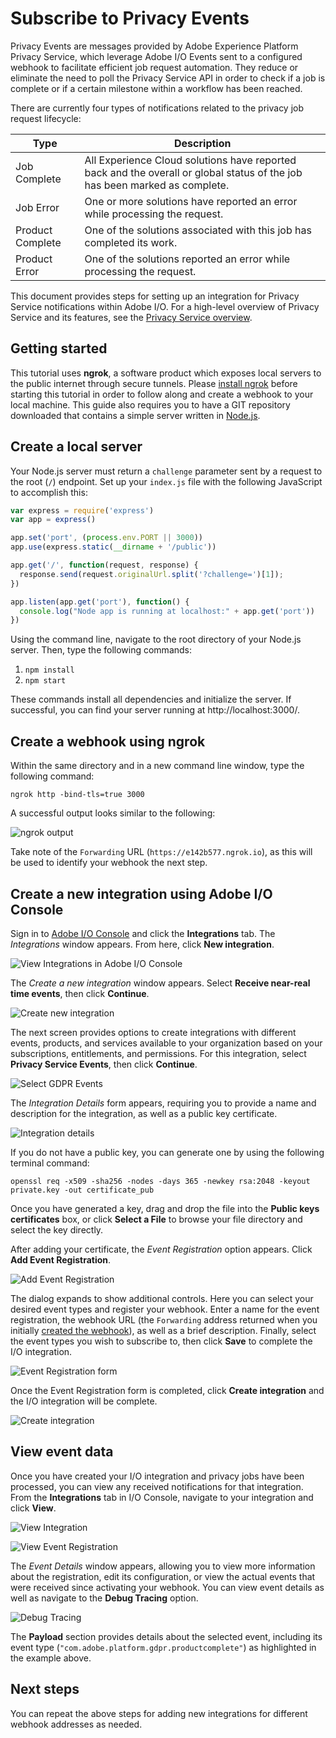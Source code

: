 # Subscribe to Privacy Events

Privacy Events are messages provided by Adobe Experience Platform Privacy Service, which leverage Adobe I/O Events sent to a configured webhook to facilitate efficient job request automation. They reduce or eliminate the need to poll the Privacy Service API in order to check if a job is complete or if a certain milestone within a workflow has been reached.

There are currently four types of notifications related to the privacy job request lifecycle:

Type | Description
--- | ---
Job Complete | All Experience Cloud solutions have reported back and the overall or global status of the job has been marked as complete.
Job Error | One or more solutions have reported an error while processing the request.
Product Complete | One of the solutions associated with this job has completed its work.
Product Error | One of the solutions reported an error while processing the request.

This document provides steps for setting up an integration for Privacy Service notifications within Adobe I/O. For a high-level overview of Privacy Service and its features, see the [Privacy Service overview](../technical_overview/privacy_service_overview/privacy_service_overview.md).

## Getting started

This tutorial uses **ngrok**, a software product which exposes local servers to the public internet through secure tunnels. Please [install ngrok](https://ngrok.com/download) before starting this tutorial in order to follow along and create a webhook to your local machine. This guide also requires you to have a GIT repository downloaded that contains a simple server written in [Node.js](https://nodejs.org/).

## Create a local server

Your Node.js server must return a `challenge` parameter sent by a request to the root (`/`) endpoint. Set up your `index.js` file with the following JavaScript to accomplish this:

```js
var express = require('express')
var app = express()

app.set('port', (process.env.PORT || 3000))
app.use(express.static(__dirname + '/public'))

app.get('/', function(request, response) {
  response.send(request.originalUrl.split('?challenge=')[1]);
})

app.listen(app.get('port'), function() {
  console.log("Node app is running at localhost:" + app.get('port'))
})

```

Using the command line, navigate to the root directory of your Node.js server. Then, type the following commands:

1. `npm install`
1. `npm start`

These commands install all dependencies and initialize the server. If successful, you can find your server running at http://localhost:3000/.

## Create a webhook using ngrok

Within the same directory and in a new command line window, type the following command:

```shell
ngrok http -bind-tls=true 3000
```

A successful output looks similar to the following:

![ngrok output](images/ngrok-output.png)

Take note of the `Forwarding` URL (`https://e142b577.ngrok.io`), as this will be used to identify your webhook the next step.

## Create a new integration using Adobe I/O Console

Sign in to [Adobe I/O Console](https://console.adobe.io) and click the **Integrations** tab. The _Integrations_ window appears. From here, click **New integration**.

![View Integrations in Adobe I/O Console](images/view-integrations.png)

The *Create a new integration* window appears. Select **Receive near-real time events**, then click **Continue**.

![Create new integration](images/create-new-integration.png)

The next screen provides options to create integrations with different events, products, and services available to your organization based on your subscriptions, entitlements, and permissions. For this integration, select **Privacy Service Events**, then click **Continue**.

![Select GDPR Events](images/privacy-events-integration.png)

The *Integration Details* form appears, requiring you to provide a name and description for the integration, as well as a public key certificate.

![Integration details](images/integration-details.png)

If you do not have a public key, you can generate one by using the following terminal command:

```shell
openssl req -x509 -sha256 -nodes -days 365 -newkey rsa:2048 -keyout private.key -out certificate_pub
```

Once you have generated a key, drag and drop the file into the **Public keys certificates** box, or click **Select a File** to browse your file directory and select the key directly.

After adding your certificate, the *Event Registration* option appears. Click **Add Event Registration**.

![Add Event Registration](images/add-event-registration.png)

The dialog expands to show additional controls. Here you can select your desired event types and register your webhook. Enter a name for the event registration, the webhook URL (the `Forwarding` address returned when you initially [created the webhook](#create-a-webhook-using-ngrok)), as well as a brief description. Finally, select the event types you wish to subscribe to, then click **Save** to complete the I/O integration.

![Event Registration form](images/event-registration-form.png)

Once the Event Registration form is completed, click **Create integration** and the I/O integration will be complete.

![Create integration](images/create-integration.png)

## View event data

Once you have created your I/O integration and privacy jobs have been processed, you can view any received notifications for that integration. From the **Integrations** tab in I/O Console, navigate to your integration and click **View**.

![View Integration](images/view-integration-button.png)

![View Event Registration](images/view-event-registration.png)

The *Event Details* window appears, allowing you to view more information about the registration, edit its configuration, or view the actual events that were received since activating your webhook. You can view event details as well as navigate to the **Debug Tracing** option.

![Debug Tracing](images/debug-tracing.png)

The **Payload** section provides details about the selected event, including its event type (`"com.adobe.platform.gdpr.productcomplete"`) as highlighted in the example above.

## Next steps

You can repeat the above steps for adding new integrations for different webhook addresses as needed.